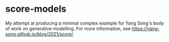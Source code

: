 # score-models

My attempt at producing a minimal complex example
for Yang Song's body of work on generative modelling.
For more information, see https://yang-song.github.io/blog/2021/score/
